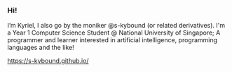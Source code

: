 ### Hi!

I’m Kyriel, I also go by the moniker @s-kybound (or related derivatives). I'm a Year 1 Computer Science Student @ National University of Singapore; A programmer and learner interested in artificial intelligence, programming languages and the like!
<!---
[![Top Langs](https://github-readme-stats.vercel.app/api/top-langs/?username=anuraghazra)](https://github.com/anuraghazra/github-readme-stats)
--->
<!---![Kyriel's GitHub stats](https://github-readme-stats.vercel.app/api?username=s-kybound&count_private=true&theme=transparent)

(generated using [github-readme-stats](https://github.com/anuraghazra/github-readme-stats))
--->
https://s-kybound.github.io/

<!---
### Donations

Don't deserve them yet
--->
<!---
s-kybound/s-kybound is a ✨ special ✨ repository because its `README.md` (this file) appears on your GitHub profile.
You can click the Preview link to take a look at your changes.
--->
